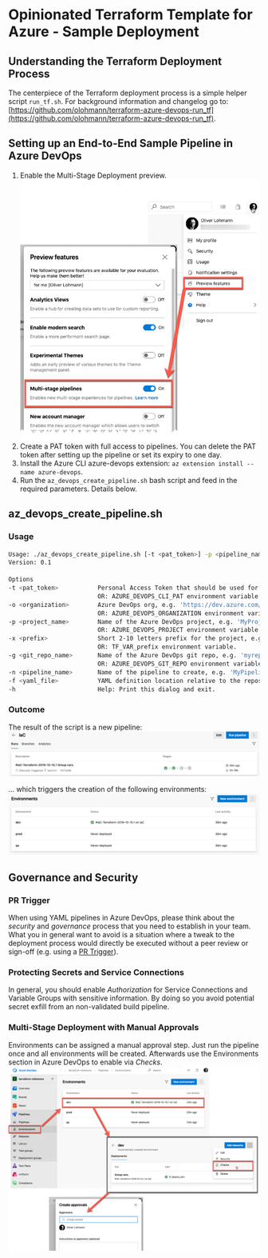# Opinionated Terraform Template for Azure - Sample Deployment

## Understanding the Terraform Deployment Process

The centerpiece of the Terraform deployment process is a simple helper script `run_tf.sh`. For background information and changelog go to: [https://github.com/olohmann/terraform-azure-devops-run_tf](https://github.com/olohmann/terraform-azure-devops-run_tf).

## Setting up an End-to-End Sample Pipeline in Azure DevOps

1. Enable the Multi-Stage Deployment preview. ![Enable Multi-Stage Preview](./doc/multi-stage-pipelines-preview.png)
2. Create a PAT token with full access to pipelines. You can delete the PAT token after setting up the pipeline or set its expiry to one day.
3. Install the Azure CLI azure-devops extension: `az extension install --name azure-devops`.
4. Run the `az_devops_create_pipeline.sh` bash script and feed in the required parameters. Details below.

## az_devops_create_pipeline.sh

### Usage

```sh
Usage: ./az_devops_create_pipeline.sh [-t <pat_token>] -p <pipeline_name> -f <yaml_file> [-h]
Version: 0.1

Options
-t <pat_token>           Personal Access Token that should be used for creating the pipeline.
                         OR: AZURE_DEVOPS_CLI_PAT environment variable.
-o <organization>        Azure DevOps org, e.g. 'https://dev.azure.com/contoso/'
                         OR: AZURE_DEVOPS_ORGANIZATION environment variable.
-p <project_name>        Name of the Azure DevOps project, e.g. 'MyProject'.
                         OR: AZURE_DEVOPS_PROJECT environment variable.
-x <prefix>              Short 2-10 letters prefix for the project, e.g. 'proj'.
                         OR: TF_VAR_prefix environment variable.
-g <git_repo_name>       Name of the Azure DevOps git repo, e.g. 'myrepo'.
                         OR: AZURE_DEVOPS_GIT_REPO environment variable.
-n <pipeline_name>       Name of the pipeline to create, e.g. 'MyPipeline'.
-f <yaml_file>           YAML definition location relative to the repository root, e.g. './pipeline.yaml'.
-h                       Help: Print this dialog and exit.
```

### Outcome

The result of the script is a new pipeline:
![Pipeline](./doc/pipeline.png)

... which triggers the creation of the following environments:
![Environments](./doc/environments.png)

## Governance and Security

### PR Trigger

When using YAML pipelines in Azure DevOps, please think about the *security* and *governance* process that you need to establish in your team. What you in general want to avoid is a situation where a tweak to the deployment process would directly be executed without a peer review or sign-off (e.g. using a [PR Trigger](https://docs.microsoft.com/en-us/azure/devops/pipelines/build/triggers?view=azure-devops&tabs=yaml#pr-triggers)).

### Protecting Secrets and Service Connections

In general, you should enable *Authorization* for Service Connections and Variable Groups with sensitive information. By doing so you avoid potential secret exfill from an non-validated build pipeline.

### Multi-Stage Deployment with Manual Approvals

Environments can be assigned a manual approval step. Just run the pipeline once and all environments will be created. Afterwards use the Environments section in Azure DevOps to enable via *Checks*.
![Manual Approvals](./doc/environments-manual-approvals.png)
